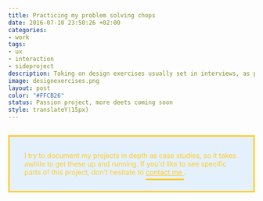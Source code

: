 ```yaml
---
title: Practicing my problem solving chops
date: 2016-07-10 23:50:26 +02:00
categories:
- work
tags:
- ux
- interaction
- sideproject
description: Taking on design exercises usually set in interviews, as personal challenges
image: designexercises.png
layout: post
color: "#FFCB26"
status: Passion project, more deets coming soon
style: translateY(15px)
---
```


<style>

h1, h2, h3, h4, h5, h6, p, blockquote, pre, ul, ol, dl, figure {
    margin-bottom: 15px !important; 
    }

	.box {
		background-color: rgba(16, 133, 249, 0.1);
		color: #FFCB26;
		padding: 30px;
		border: 3px solid #FFCB26;
	}
</style>

<div class="box">
	I try to document my projects in depth as case studies, so it takes awhile to get these up and running. If you'd like to see specific parts of this project, don't hesitate to <a href="mailto:justinmfarrugia@gmail.com" style="color: #FFCB26;
		padding-bottom: 5px;
		border-bottom: 3px solid #FFCB26;">contact me </a>.
</div>

<br>


